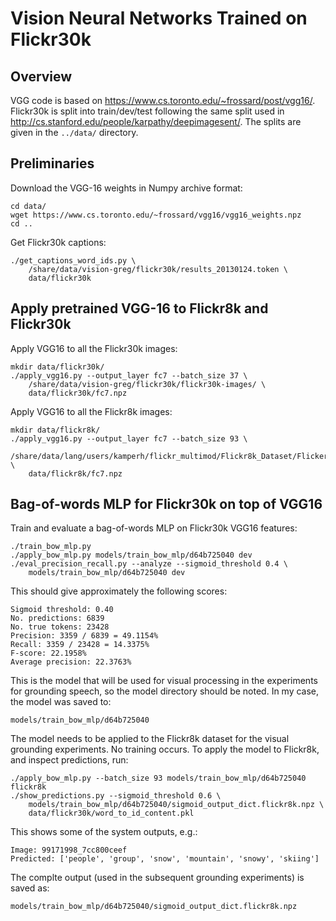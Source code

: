 Vision Neural Networks Trained on Flickr30k
===========================================


Overview
--------
VGG code is based on <https://www.cs.toronto.edu/~frossard/post/vgg16/>.
Flickr30k is split into train/dev/test following the same split used in
<http://cs.stanford.edu/people/karpathy/deepimagesent/>. The splits are given
in the `../data/` directory.


Preliminaries
-------------
Download the VGG-16 weights in Numpy archive format:

    cd data/
    wget https://www.cs.toronto.edu/~frossard/vgg16/vgg16_weights.npz
    cd ..

Get Flickr30k captions:

    ./get_captions_word_ids.py \
        /share/data/vision-greg/flickr30k/results_20130124.token \
        data/flickr30k


Apply pretrained VGG-16 to Flickr8k and Flickr30k
-------------------------------------------------
Apply VGG16 to all the Flickr30k images:

    mkdir data/flickr30k/
    ./apply_vgg16.py --output_layer fc7 --batch_size 37 \
        /share/data/vision-greg/flickr30k/flickr30k-images/ \
        data/flickr30k/fc7.npz

Apply VGG16 to all the Flickr8k images:

    mkdir data/flickr8k/
    ./apply_vgg16.py --output_layer fc7 --batch_size 93 \
        /share/data/lang/users/kamperh/flickr_multimod/Flickr8k_Dataset/Flicker8k_Dataset/ \
        data/flickr8k/fc7.npz


Bag-of-words MLP for Flickr30k on top of VGG16
----------------------------------------------
Train and evaluate a bag-of-words MLP on Flickr30k VGG16 features:

    ./train_bow_mlp.py
    ./apply_bow_mlp.py models/train_bow_mlp/d64b725040 dev
    ./eval_precision_recall.py --analyze --sigmoid_threshold 0.4 \
        models/train_bow_mlp/d64b725040 dev

This should give approximately the following scores:

    Sigmoid threshold: 0.40
    No. predictions: 6839
    No. true tokens: 23428
    Precision: 3359 / 6839 = 49.1154%
    Recall: 3359 / 23428 = 14.3375%
    F-score: 22.1958%
    Average precision: 22.3763%

This is the model that will be used for visual processing in the experiments
for grounding speech, so the model directory should be noted. In my case, the
model was saved to:

    models/train_bow_mlp/d64b725040

The model needs to be applied to the Flickr8k dataset for the visual grounding
experiments. No training occurs. To apply the model to Flickr8k, and inspect
predictions, run:

    ./apply_bow_mlp.py --batch_size 93 models/train_bow_mlp/d64b725040 flickr8k
    ./show_predictions.py --sigmoid_threshold 0.6 \
        models/train_bow_mlp/d64b725040/sigmoid_output_dict.flickr8k.npz \
        data/flickr30k/word_to_id_content.pkl

This shows some of the system outputs, e.g.:

    Image: 99171998_7cc800ceef
    Predicted: ['people', 'group', 'snow', 'mountain', 'snowy', 'skiing']

The complte output (used in the subsequent grounding experiments) is saved as:

    models/train_bow_mlp/d64b725040/sigmoid_output_dict.flickr8k.npz
